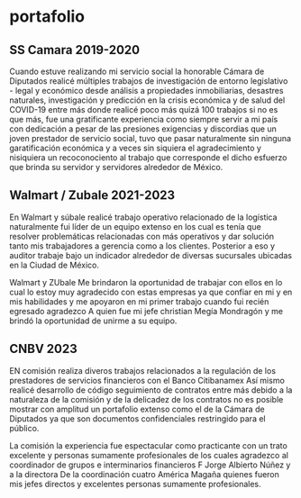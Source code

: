 # portafolio

## SS Camara  2019-2020
Cuando estuve realizando mi servicio social la honorable Cámara de Diputados realicé múltiples trabajos de investigación de entorno legislativo - legal y económico desde análisis a propiedades inmobiliarias, desastres naturales, investigación y predicción en la crisis económica y de salud del COVID-19 entre más donde realicé poco más quizá 100 trabajos si no es que más, fue una gratificante experiencia como siempre servir a mi país con dedicación a pesar de las presiones exigencias y discordias que un joven prestador de servicio social, tuvo que pasar naturalmente sin ninguna garatificación económica y a veces sin siquiera el agradecimiento y nisiquiera un recoconociento al trabajo que corresponde el dicho esfuerzo que brinda su servidor y servidores alrededor de México.

## Walmart / Zubale 2021-2023
En Walmart y súbale realicé trabajo operativo relacionado de la logística naturalmente fui líder de un equipo extenso en los cual es tenía que resolver problemáticas relacionadas con más operativos y dar solución tanto mis trabajadores a gerencia como a los clientes.
Posterior a eso y auditor trabaje bajo un indicador alrededor de diversas sucursales ubicadas en la Ciudad de México.

Walmart y ZUbale  Me brindaron la oportunidad de trabajar con ellos en lo cual lo estoy muy agradecido con estas empresas ya que confiar en mi y en mis habilidades y me apoyaron en mi primer trabajo cuando fui recién egresado agradezco A quien fue mi jefe  christian Megía Mondragón y me brindó la oportunidad de unirme a su equipo.

## CNBV 2023

EN comisión realiza diveros trabajos relacionados a la regulación de los prestadores de servicios financieros con el Banco Citibanamex Así mismo realicé desarrollo de código seguimiento de contratos entre más debido a la naturaleza de la comisión y de la delicadez de los contratos no es posible mostrar con amplitud un portafolio extenso como el de la Cámara de Diputados ya que son documentos confidenciales  restringido para el público.

La comisión la experiencia fue espectacular como practicante con un trato excelente y personas sumamente profesionales de los cuales agradezco al coordinador de grupos e interminarios financieros F Jorge Albierto Núñez y a la directora De la coordinación cuatro América Magaña quienes fueron mis jefes directos y excelentes personas sumamente profesionales.
